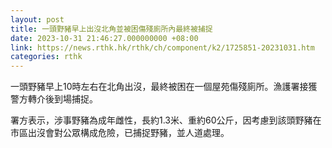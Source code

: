 ```yaml
---
layout: post
title: 一頭野豬早上出沒北角並被困傷殘廁所內最終被捕捉
date: 2023-10-31 21:46:27.000000000 +08:00
link: https://news.rthk.hk/rthk/ch/component/k2/1725851-20231031.htm
categories: rthk
---
```


一頭野豬早上10時左右在北角出沒，最終被困在一個屋苑傷殘廁所。漁護署接獲警方轉介後到場捕捉。

署方表示，涉事野豬為成年雌性，長約1.3米、重約60公斤，因考慮到該頭野豬在市區出沒會對公眾構成危險，已捕捉野豬，並人道處理。
